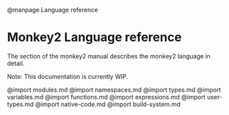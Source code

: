 
@manpage Language reference

# Monkey2 Language reference

The section of the monkey2 manual describes the monkey2 language in detail.

Note: This documentation is currently WIP.

@import modules.md
@import namespaces.md
@import types.md
@import variables.md
@import functions.md
@import expressions.md
@import user-types.md
@import native-code.md
@import build-system.md

